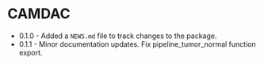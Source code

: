 # CAMDAC 

* 0.1.0 - Added a `NEWS.md` file to track changes to the package.
* 0.1.1 - Minor documentation updates. Fix pipeline_tumor_normal function export.